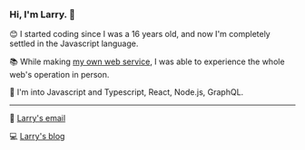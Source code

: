 ### Hi, I'm Larry. 👋

😊 I started coding since I was a 16 years old, and now I'm completely settled in the Javascript language.

📚 While making [my own web service](https://mo-gak-ko.xyz), I was able to experience the whole web's operation in person.

🧡 I'm into Javascript and Typescript, React, Node.js, GraphQL.

---
📧 [Larry's email](mailto:jhj46456@gmail.com)

💻 [Larry's blog](https://velog.io/@jhj46456)

<!--
**Kunune/kunune** is a ✨ _special_ ✨ repository because its `README.md` (this file) appears on your GitHub profile.

Here are some ideas to get you started:

- 🔭 I’m currently working on ...
- 🌱 I’m currently learning ...
- 👯 I’m looking to collaborate on ...
- 🤔 I’m looking for help with ...
- 💬 Ask me about ...
- 📫 How to reach me: ...
- 😄 Pronouns: ...
- ⚡ Fun fact: ...
-->

